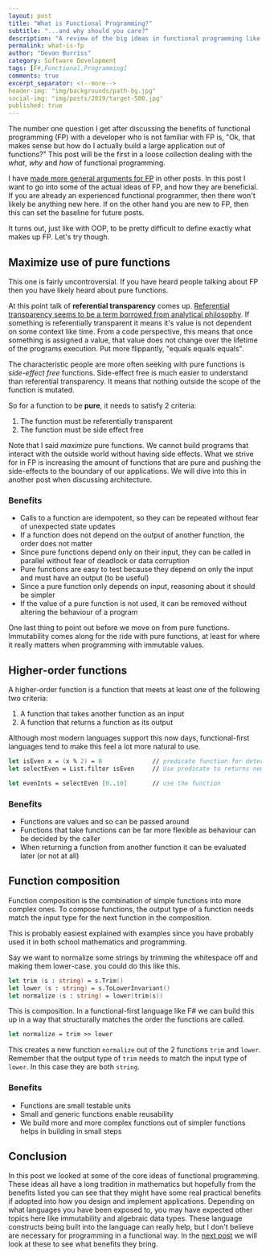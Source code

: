 ```yaml
---
layout: post
title: "What is Functional Programming?"
subtitle: "...and why should you care?"
description: "A review of the big ideas in functional programming like pure functions, higher-order functions, and composition. This will form the baseline for future posts on designing and structuring a functional codebase."
permalink: what-is-fp
author: "Devon Burriss"
category: Software Development
tags: [F#,Functional,Programming]
comments: true
excerpt_separator: <!--more-->
header-img: "img/backgrounds/path-bg.jpg"
social-img: "img/posts/2019/target-500.jpg"
published: true
---
```


The number one question I get after discussing the benefits of functional programming (FP) with a developer who is not familiar with FP is, "Ok, that makes sense but how do I actually build a large application out of functions?" This post will be the first in a loose collection dealing with the *what*, *why* and *how* of functional programming.
<!--more-->

I have [made more general arguments for FP](https://devonburriss.me/argument-for-fp/) in other posts. In this post I want to go into some of the actual ideas of FP, and how they are beneficial. If you are already an experienced functional programmer, then there won't likely be anything new here. If on the other hand you are new to FP, then this can set the baseline for future posts.

It turns out, just like with OOP, to be pretty difficult to define exactly what makes up FP. Let's try though.

## Maximize use of pure functions

This one is fairly uncontroversial. If you have heard people talking about FP then you have likely heard about pure functions. 

At this point talk of **referential transparency** comes up. [Referential transparency seems to be a term borrowed from analytical philosophy](https://stackoverflow.com/a/9859966/2613363). If something is referentially transparent it means it's value is not dependent on some context like time. From a code perspective, this means that once something is assigned a value, that value does not change over the lifetime of the programs execution. Put more flippantly, "equals equals equals".

The characteristic people are more often seeking with pure functions is *side-effect free* functions. Side-effect free is much easier to understand than referential transparency. It means that nothing outside the scope of the function is mutated.

So for a function to be **pure**, it needs to satisfy 2 criteria:

1. The function must be referentially transparent
2. The function must be side effect free

Note that I said *maximize* pure functions. We cannot build programs that interact with the outside world without having side effects. What we strive for in FP is increasing the amount of functions that are pure and pushing the side-effects to the boundary of our applications. We will dive into this in another post when discussing architecture.

### Benefits

- Calls to a function are idempotent, so they can be repeated without fear of unexpected state updates
- If a function does not depend on the output of another function, the order does not matter
- Since pure functions depend only on their input, they can be called in parallel without fear of deadlock or data corruption
- Pure functions are easy to test because they depend on only the input and must have an output (to be useful)
- Since a pure function only depends on input, reasoning about it should be simpler
- If the value of a pure function is not used, it can be removed without altering the behaviour of a program

One last thing to point out before we move on from pure functions. Immutability comes along for the ride with pure functions, at least for where it really matters when programming with immutable values.

## Higher-order functions

A higher-order function is a function that meets at least one of the following two criteria:

1. A function that takes another function as an input
2. A function that returns a function as its output

Although most modern languages support this now days, functional-first languages tend to make this feel a lot more natural to use.

```fsharp
let isEven x = (x % 2) = 0              // predicate function for determining an even number
let selectEven = List.filter isEven     // Use predicate to returns new function of that selects even numbers

let evenInts = selectEven [0..10]       // use the function
```

### Benefits

- Functions are values and so can be passed around
- Functions that take functions can be far more flexible as behaviour can be decided by the caller
- When returning a function from another function it can be evaluated later (or not at all)

## Function composition

Function composition is the combination of simple functions into more complex ones. To compose functions, the output type of a function needs match the input type for the next function in the composition.

This is probably easiest explained with examples since you have probably used it in both school mathematics and programming.

Say we want to normalize some strings by trimming the whitespace off and making them lower-case. you could do this like this.

```fsharp
let trim (s : string) = s.Trim()
let lower (s : string) = s.ToLowerInvariant()
let normalize (s : string) = lower(trim(s))
```

This is composition. In a functional-first language like F# we can build this up in a way that structurally matches the order the functions are called.

```fsharp
let normalize = trim >> lower
```

This creates a new function `normalize` out of the 2 functions `trim` and `lower`. Remember that the output type of `trim` needs to match the input type of `lower`. In this case they are both `string`.

### Benefits

- Functions are small testable units
- Small and generic functions enable reusability
- We build more and more complex functions out of simpler functions helps in building in small steps

## Conclusion

 In this post we looked at some of the core ideas of functional programming. These ideas all have a long tradition in mathematics but hopefully from the benefits listed you can see that they might have some real practical benefits if adopted into how you design and implement applications. Depending on what languages you have been exposed to, you may have expected other topics here like immutability and algebraic data types. These language constructs being built into the language can really help, but I don't believe are necessary for programming in a functional way. In the [next post](/useful-fp-language-features) we will look at these to see what benefits they bring.
